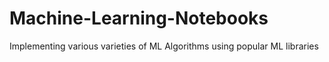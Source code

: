 # Machine-Learning-Notebooks
Implementing various varieties of ML Algorithms using popular ML libraries

